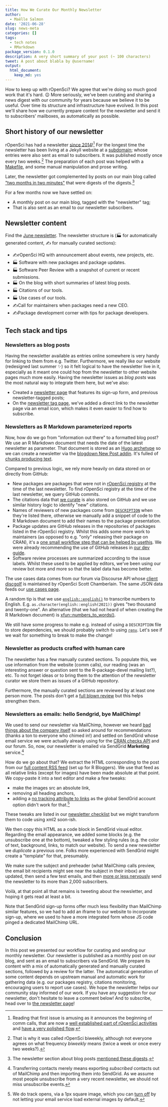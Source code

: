```yaml
---
title: How We Curate Our Monthly Newsletter
author:
  - Maëlle Salmon
date: '2021-06-28'
slug: news-meta
categories: []
tags:
  - tech notes
  - RMarkdown
package_version: 0.1.0
description: A very short summary of your post (~ 100 characters)
tweet: A post about blabla by @username!
output:
  html_document:
    keep_md: yes
---
```


How to keep up with rOpenSci? 
We agree that we're doing so much good work that it's hard. 😉
More seriously, we've been curating and sharing a news digest with our community for years because we believe it to be useful.
Over time its structure and infrastructure have evolved.
In this post we'll share how we currently prepare content for the newsletter and send it to subscribers' mailboxes, as automatically as possible.

## Short history of our newsletter

rOpenSci has had a newsletter [since 2014](https://news.ropensci.org/update-2014-12-15/)![^commcalls]
For the longest time the newsletter has been living at a Jekyll website at a [subdomain](https://news.ropensci.org); whose entries were also sent as email to subscribers.
It was published mostly once every two weeks.[^once]
The preparation of each post was helped with a [Makefile](https://github.com/ropensci/biweekly), and some manual manipulation and prose writing.

Later, the newsletter got complemented by posts on our main blog called ["two months in two minutes"](/blog/2020/12/18/news-dec2020/) that were digests of the digests.[^digest]

For a few months now we have settled on:

* A monthly post on our main blog, tagged with the "newsletter" tag;
* That is also sent as an email to our newsletter subscribers.

## Newsletter content

Find the [June newsletter](/blog/2021/06/21/ropensci-news-digest-june-2021/).
The newsletter structure is (🏭 for automatically generated content, ✍️ for manually curated sections):

* ✍️rOpenSci HQ with announcement about events, new projects, etc.
* 🏭 Software with new packages and package updates.
* 🏭 Software Peer Review with a snapshot of current or recent submissions.
* 🏭 On the blog with short summaries of latest blog posts.
* 🏭 Citations of our tools.
* 🏭 Use cases of our tools.
* ✍️Call for maintainers when packages need a new CEO.
* ✍️Package development corner with tips for package developers.

## Tech stack and tips

### Newsletters as blog posts

Having the newsletter available as entries online somewhere is very handy for linking to them from e.g. Twitter.
Furthermore, we really like our website (redesigned last summer ✨) so it felt logical to have the newsletter live in it, especially as it meant one could hop from the newsletter to other website pages much more easily.
Having the newsletter issues as _blog posts_ was the most natural way to integrate them here, but we've also:

* Created a [newsletter page](/news/) that features its sign-up form, and previous newsletter-tagged posts;
* On the [newsletter tag page](/tags/newsletter), we've added a direct link to the newsletter page via an email icon, which makes it even easier to find how to subscribe.

### Newsletters as R Markdown parameterized reports

Now, how do we go from "information out there" to a formatted blog post? 
We use an R Markdown document that needs the date of the latest newsletter as parameter.
That document is stored as an [Hugo archetype](https://github.com/ropensci/roweb3/tree/master/archetypes/newsletter) so we can create a newsletter via the [blogdown New Post addin](/blog/2020/04/23/rmd-learnings/#hugo-archetypes-and-blogdown-new-post-addin).
It's fulled of [chunks producing text](https://bookdown.org/yihui/rmarkdown-cookbook/verbatim-code-chunks.html).

Compared to previous logic, we rely more heavily on data stored on or directly from GitHub:

* New packages are packages that were not in [rOpenSci registry](https://github.com/ropensci/roregistry) at the time of the last newsletter. To find rOpenSci registry at the time of the last newsletter, we query GitHub commits.
* The citations data that [we curate](/blog/2021/02/16/package-citation/#how-ropensci-tracks-package-usage) is also stored on GitHub and we use similar history logic to identify "new" citations. 
* Names of reviewers of new packages come from [`DESCRIPTION`](/blog/2018/03/16/thanking-reviewers-in-metadata/) when they're listed there, otherwise we manually add a snippet of code to the R Markdown document to add their names to the package presentation.
* Package updates are GitHub releases in the repositories of packages listed in the rOpenSci registry. Whilst this adds some more work to maintainers (as opposed to e.g. "only" releasing their package on CRAN), it's a [one small workflow step that can be helped by usethis](https://github.com/ropensci/skimr/issues/653#issuecomment-800475302). We were already recommending the use of GitHub releases in [our dev guide](https://devguide.ropensci.org/releasing.html). 
* Software review processes are summarized according to the issue labels. Whilst these used to be applied by editors, we've been using our review bot more and more so that the label data has become better.

The use cases data comes from our forum via Discourse API whose [client discgolf](https://github.com/sckott/discgolf) is maintained by rOpenSci Scott Chamberlain.
The same JSON data feeds our [use cases page](/use-cases).

A random tip is that we use [`english::english()`](https://cran.r-project.org/web/packages/english/index.html) to transcribe numbers to English.
E.g. `as.character(english::english(2021))` gives "two thousand and twenty-one".
An alternative (that we had not heard of when creating the R Markdown document) is [xfun::numbers_to_words()](https://twitter.com/rfunctionaday/status/1392722522651639808).

We still have some progress to make e.g. instead of using a `DESCRIPTION` file to store dependencies, we should probably switch to using [`renv`](https://rstudio.github.io/renv/articles/renv.html).
Let's see if we wait for something to break to make the change!

### Newsletter as products crafted with human care

The newsletter has a few manually curated sections.
To populate this, we use information from the website (comm calls), our reading (was an interesting answer or question sent to the R-package-devel mailing list?), etc.
To not forget ideas or to bring them to the attention of the newsletter curator we store them as issues of a GitHub repository.

Furthermore, the manually curated sections are reviewed by at least one person more.
The posts don't get a [full blown review](https://blogguide.ropensci.org/) but this helps strengthen them.

### Newsletters as emails: hello Sendgrid, bye MailChimp!

We used to send our newsletter via MailChimp, however we heard [bad things about the company itself](https://www.businessinsider.fr/us/inside-mailchimp-mass-exodus-women-people-color-ben-chestnut-2021-3) so asked around for recommendations (thanks a ton to everyone who chimed in!) and settled on SendGrid whose email service we were actually already using for the [CRAN checks API](https://blog.r-hub.io/2019/06/10/cran-checks-api/) and our forum.
So, now, our newsletter is emailed via SendGrid **Marketing** service.[^transfer]

How do we go about that?
We extract the HTML corresponding to the post from our [full content RSS feed](/rbloggers/index.xml) (set up for R Bloggers).
We use that feed as all relative links (except for images) have been made absolute at that point.
We copy-paste it into a text editor and make a few tweaks:

* make the images src an absolute link,
* removing all heading anchors, 
* adding a [no tracking attribute to links](https://community.auth0.com/t/howto-disable-sendgrids-click-tracking-feature-in-an-auth0-email-template/22958) as the global SendGrid account option didn't work for that.[^tracking]

These tweaks are listed in our [newsletter checklist](https://github.com/ropensci/roweb3#newsletter) but we might transform them to code using xml2 soon-ish. 

We then copy this HTML as a code block in SendGrid visual editor.
Regarding the email appearance, we added some blocks (e.g. the unsubscribe one at the bottom), tweaked a few styling rules (e.g. the color of text, background, links, to match our website).
To send a new newsletter we _duplicate_ a previous one. 
Folks more experienced with SendGrid might create a "template" for that, presumably.

We make sure the subject and preheader (what MailChimp calls preview, the email bit recipients might see near the subject in their inbox) are updated, then send a few test emails, and then [more or less nervously](http://veekaybee.github.io/2021/06/20/the-ritual-of-the-deploy/) send the newsletter to its more than 2,000 subscribers.

Voilà, at that point all that remains is tweeting about the newsletter, and hoping it gets read at least a bit.

Note that SendGrid sign-up forms offer much less flexibility than MailChimp similar features, so we had to add an iframe to our website to incorporate sign-up, where we used to have a more integrated form whose JS code pinged a dedicated MailChimp URL.

## Conclusion

In this post we presented our workflow for curating and sending our monthly newsletter.
Our newsletter is published as a monthly post on our blog, and sent as an email to subscribers via SendGrid.
We prepare its content with a mix of automatically generated and manually curated sections, followed by a review for the latter.
The automatical generation of some content depends on upstream manual and automatic work for gathering data (e.g. our packages registry, citations monitoring, encouraging users to report use cases).
We hope the newsletter helps our community stay informed of our work.
If you have any suggestion for our newsletter, don't hesitate to leave a comment below!
And to subscribe, head over to [the newsletter page](/news)!

[^commcalls]: Reading that first issue is amusing as it announces the beginning of comm calls, that are now a [well established part of rOpenSci activities](/commcalls) and [have a very polished flow](/blog/2021/02/02/ropensci-community-calls/).
[^once]: That is why it was called rOpenSci biweekly, although not everyone agrees on what frequency _biweekly_ means (twice a week or once every two weeks?).
[^digest]: The newsletter section about blog posts [mentioned these digests](https://news.ropensci.org/2019-06-24/#on-the-blog).
[^transfer]: Transferring contacts merely means exporting _subscribed_ contacts out of MailChimp and then importing them into SendGrid. As we assume most people unsubscribe from a very recent newsletter, we should not miss unsubscribe events.
[^tracking]: We do track opens, via a 1px square image, which you can [turn off](https://www.theverge.com/22288190/email-pixel-trackers-how-to-stop-images-automatic-download) by not letting your email service load external images by default.
